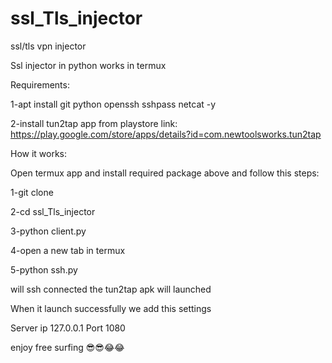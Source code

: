 # ssl_Tls_injector
ssl/tls vpn injector 


Ssl injector in python works in termux 

Requirements:

1-apt install git python openssh sshpass netcat -y

2-install tun2tap app from playstore
link: https://play.google.com/store/apps/details?id=com.newtoolsworks.tun2tap

How it works:

Open termux app and install required package above and follow this steps:

1-git clone 

2-cd ssl_Tls_injector

3-python client.py

4-open a new tab in termux

5-python ssh.py

will ssh connected the tun2tap apk will launched 

When it launch successfully we add this settings

Server ip 127.0.0.1 
Port 1080


enjoy free surfing 😎😎😂😂
